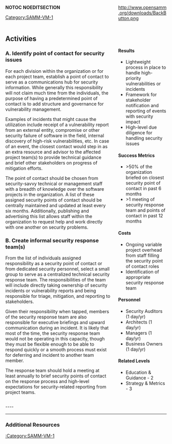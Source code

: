 <div style="float:left; width:65%;">

</div>

<div style="float:right; width:30%;">

[<http://www.opensamm.org/downloads/BackButton.png>](http://www.owasp.org/index.php/SAMM_-_Deployment)

</div>

<div style="width:100%; float:left;">

<div style="width:30%; float:right; padding-top:50px; padding-left:10px;">

#### Results

  - Lightweight process in place to handle high-priority vulnerabilities
    or incidents
  - Framework for stakeholder notification and reporting of events with
    security impact
  - High-level due diligence for handling security issues

#### Success Metrics

  - \>50% of the organization briefed on closest security point of
    contact in past 6 months
  - \>1 meeting of security response team and points of contact in past
    12 months

#### Costs

  - Ongoing variable project overhead from staff filling the security
    point of contact roles
  - Identification of appropriate security response team

#### Personnel

  - Security Auditors (1 day/yr)
  - Architects (1 day/yr)
  - Managers (1 day/yr)
  - Business Owners (1 day/yr)

#### Related Levels

  - Education & Guidance - 2
  - Strategy & Metrics - 3

</div>

<div style="float:left; width:65%;">

## Activities

### A. Identify point of contact for security issues

For each division within the organization or for each project team,
establish a point of contact to serve as a communications hub for
security information. While generally this responsibility will not claim
much time from the individuals, the purpose of having a predetermined
point of contact is to add structure and governance for vulnerability
management.

Examples of incidents that might cause the utilization include receipt
of a vulnerability report from an external entity, compromise or other
security failure of software in the field, internal discovery of
high-risk vulnerabilities, etc. In case of an event, the closest contact
would step in as an extra resource and advisor to the affected project
team(s) to provide technical guidance and brief other stakeholders on
progress of mitigation efforts.

The point of contact should be chosen from security-savvy technical or
management staff with a breadth of knowledge over the software projects
in the organization. A list of these assigned security points of contact
should be centrally maintained and updated at least every six months.
Additionally, publishing and advertising this list allows staff within
the organization to request help and work directly with one another on
security problems.

### B. Create informal security response team(s)

From the list of individuals assigned responsibility as a security point
of contact or from dedicated security personnel, select a small group to
serve as a centralized technical security response team. The
responsibilities of the team will include directly taking ownership of
security incidents or vulnerability reports and being responsible for
triage, mitigation, and reporting to stakeholders.

Given their responsibility when tapped, members of the security response
team are also responsible for executive briefings and upward
communication during an incident. It is likely that most of the time,
the security response team would not be operating in this capacity,
though they must be flexible enough to be able to respond quickly or a
smooth process must exist for deferring and incident to another team
member.

The response team should hold a meeting at least annually to brief
security points of contact on the response process and high-level
expectations for security-related reporting from project teams.

</div>

</div>

<div style="float:left; width:100%;">




\----

-----

### Additional Resources

[:Category:SAMM-VM-1](:Category:SAMM-VM-1 "wikilink")

</div>

__NOTOC__ __NOEDITSECTION__

[Category:SAMM-VM-1](Category:SAMM-VM-1 "wikilink")